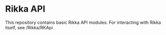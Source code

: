 # Rikka API
This repository contains basic Rikka API modules. For interacting with Rikka itself, see /Rikka/RKApi